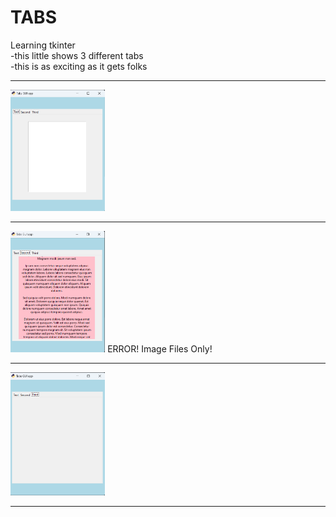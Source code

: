 # TABS
Learning tkinter<br>
-this little shows 3 different tabs<br>
-this is as exciting as it gets folks<br>

***
<img loading="lazy" src="tabs1.png" height=30% width=30% />

***
<img loading="lazy" src="tabs2.png" height=30% width=30% />
ERROR!   Image Files Only!<br>

***

<img loading="lazy" src="tabs3.png" height=30% width=30% />

***
